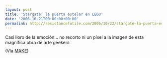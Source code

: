 ```yaml
---
layout: post
title: 'Stargate: la puerta estelar en LEGO'
date: '2006-10-21T00:00:00+00:00'
permalink: http://resistancefutile.com/2006/10/22/stargate-la-puerta-estelar-en-lego/
---
```

Casi lloro de la emoción... no recorto ni un píxel a la imagen de esta magnífica obra de arte geekeril:
<img style="display:block; margin:0px auto 10px; text-align:center;cursor:pointer; cursor:hand;" src="http://photos1.blogger.com/blogger2/4553/2422/1600/sg03.jpg" border="0" alt="" />
(Vía <a href="http://www.makezine.com/blog/archive/2006/10/stargate_lego.html">MAKE</a>)
